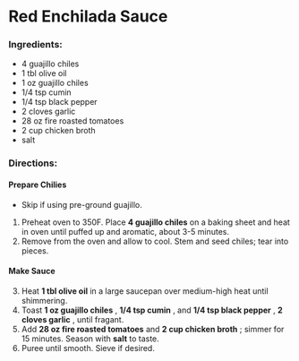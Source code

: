 # Red Enchilada Sauce 

### Ingredients: 
* 4 guajillo chiles
* 1 tbl olive oil
* 1 oz guajillo chiles
* 1/4 tsp cumin
* 1/4 tsp black pepper
* 2 cloves garlic
* 28 oz fire roasted tomatoes
* 2 cup chicken broth
*  salt

### Directions: 

#### Prepare Chilies
* Skip if using pre-ground guajillo. 
1. Preheat oven to 350F. Place **4 guajillo chiles** on a baking sheet and heat in oven until puffed up and aromatic, about 3-5 minutes. 
2. Remove from the oven and allow to cool. Stem and seed chiles; tear into pieces. 



#### Make Sauce
3. Heat **1 tbl olive oil** in a large saucepan over medium-high heat until shimmering. 
4. Toast **1 oz guajillo chiles** , **1/4 tsp cumin** , and **1/4 tsp black pepper** , **2 cloves garlic** , until fragant. 
5. Add **28 oz fire roasted tomatoes** and **2 cup chicken broth** ; simmer for 15 minutes. Season with **salt** to taste. 
6. Puree until smooth. Sieve if desired. 


